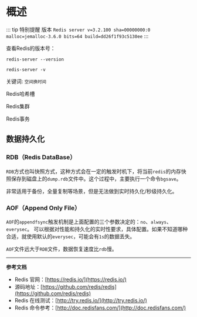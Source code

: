 # 概述

::: tip 特别提醒
版本 `Redis server v=3.2.100 sha=00000000:0 malloc=jemalloc-3.6.0 bits=64 build=dd26f1f93c5130ee`
:::

查看Redis的版本号：
```shell script
redis-server --version
```
```shell script
redis-server -v
```

关键词: `空间换时间`

Redis哈希槽

Redis集群

Redis事务

## 数据持久化

### RDB（Redis DataBase）

`RDB`方式也叫快照方式，这种方式会在一定的触发时机下，将当前`redis`的内存快照保存到磁盘上的`dump.rdb`文件中。这个过程中，主要执行一个命令`bgsave`。

非常适用于备份，全量复制等场景，但是无法做到实时持久化/秒级持久化。

### AOF（Append Only File）

`AOF`的`appendfsync`触发机制是上面配置的三个参数决定的：`no`、`always`、`everysec`。
可以根据对性能和持久化的实时性要求，具体配置。如果不知道哪种合适，就使用默认的`everysec`，可能会有`1s`的数据丢失。

`AOF`文件远大于`RDB`文件，数据恢复速度比`rdb`慢。

---

**参考文档**
- Redis 官网：[https://redis.io/](https://redis.io/)
- 源码地址：[https://github.com/redis/redis](https://github.com/redis/redis)
- Redis 在线测试：[http://try.redis.io/](http://try.redis.io/)
- Redis 命令参考：[http://doc.redisfans.com/](http://doc.redisfans.com/)
